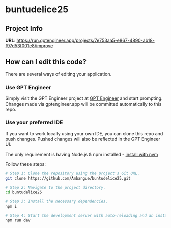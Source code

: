 # buntudelice25

## Project Info

**URL**: https://run.gptengineer.app/projects/7e753aa5-e867-4890-ab18-f97d53f001e8/improve

## How can I edit this code?

There are several ways of editing your application.

### Use GPT Engineer
Simply visit the GPT Engineer project at [GPT Engineer](https://gptengineer.app/projects/7e753aa5-e867-4890-ab18-f97d53f001e8/improve) and start prompting. Changes made via gptengineer.app will be committed automatically to this repo.

### Use your preferred IDE
If you want to work locally using your own IDE, you can clone this repo and push changes. Pushed changes will also be reflected in the GPT Engineer UI.

The only requirement is having Node.js & npm installed - [install with nvm](https://github.com/nvm-sh/nvm#installing-and-updating)

Follow these steps:
```sh
# Step 1: Clone the repository using the project's Git URL.
git clone https://github.com/Ambangue/buntudelice25.git

# Step 2: Navigate to the project directory.
cd buntudelice25

# Step 3: Install the necessary dependencies.
npm i

# Step 4: Start the development server with auto-reloading and an instant preview.
npm run dev
